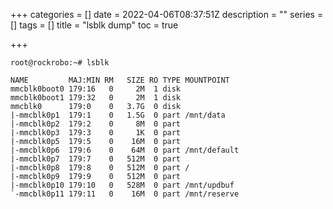 +++
categories = []
date = 2022-04-06T08:37:51Z
description = ""
series = []
tags = []
title = "lsblk dump"
toc = true

+++
```
root@rockrobo:~# lsblk

NAME         MAJ:MIN RM   SIZE RO TYPE MOUNTPOINT
mmcblk0boot0 179:16   0     2M  1 disk 
mmcblk0boot1 179:32   0     2M  1 disk 
mmcblk0      179:0    0   3.7G  0 disk 
|-mmcblk0p1  179:1    0   1.5G  0 part /mnt/data
|-mmcblk0p2  179:2    0     8M  0 part 
|-mmcblk0p3  179:3    0     1K  0 part 
|-mmcblk0p5  179:5    0    16M  0 part 
|-mmcblk0p6  179:6    0    64M  0 part /mnt/default
|-mmcblk0p7  179:7    0   512M  0 part 
|-mmcblk0p8  179:8    0   512M  0 part /
|-mmcblk0p9  179:9    0   512M  0 part 
|-mmcblk0p10 179:10   0   528M  0 part /mnt/updbuf
`-mmcblk0p11 179:11   0    16M  0 part /mnt/reserve
```